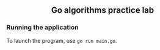 <br />
<div>
<h2 align="center">Go algorithms practice lab</h2>
</div>

### Running the application

To launch the program, use `go run main.go`.
